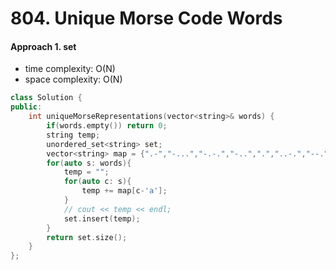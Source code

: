 # 804. Unique Morse Code Words
#### Approach 1. set
- time complexity: O(N)
- space complexity: O(N)
```c++
class Solution {
public:
    int uniqueMorseRepresentations(vector<string>& words) {
        if(words.empty()) return 0;
        string temp;
        unordered_set<string> set;
        vector<string> map = {".-","-...","-.-.","-..",".","..-.","--.","....","..",".---","-.-",".-..","--","-.","---",".--.","--.-",".-.","...","-","..-","...-",".--","-..-","-.--","--.."};
        for(auto s: words){
            temp = "";
            for(auto c: s){
                temp += map[c-'a'];
            }
            // cout << temp << endl;
            set.insert(temp);
        }
        return set.size();
    }
};
```
